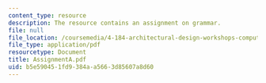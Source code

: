 ```yaml
---
content_type: resource
description: The resource contains an assignment on grammar.
file: null
file_location: /coursemedia/4-184-architectural-design-workshops-computational-design-for-housing-spring-2002/b5e590451fd9384aa5663d85607a8d60_AssignmentA.pdf
file_type: application/pdf
resourcetype: Document
title: AssignmentA.pdf
uid: b5e59045-1fd9-384a-a566-3d85607a8d60
---
```

